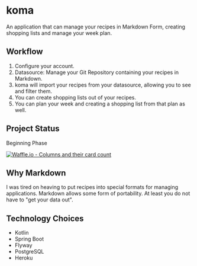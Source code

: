 # koma

An application that can manage your recipes in Markdown Form, creating shopping lists and manage your week plan.

## Workflow

1. Configure your account.
2. Datasource: Manage your Git Repository containing your recipes in Markdown.
3. koma will import your recipes from your datasource, allowing you to see and filter them.
4. You can create shopping lists out of your recipes.
5. You can plan your week and creating a shopping list from that plan as well. 

## Project Status

Beginning Phase

[![Waffle.io - Columns and their card count](https://badge.waffle.io/jgroeneveld/koma.svg?columns=all)](https://waffle.io/jgroeneveld/koma)

## Why Markdown

I was tired on heaving to put recipes into special formats for managing applications. Markdown allows some form of portability. At least you do not have to "get your data out".

## Technology Choices

- Kotlin
- Spring Boot
- Flyway
- PostgreSQL
- Heroku